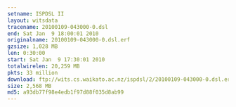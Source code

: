 ```yaml
---
setname: ISPDSL II
layout: witsdata
tracename: 20100109-043000-0.dsl
end: Sat Jan  9 18:00:01 2010
originalname: 20100109-043000-0.dsl.erf
gzsize: 1,028 MB
len: 0:30:00
start: Sat Jan  9 17:30:01 2010
totalwirelen: 20,259 MB
pkts: 33 million
download: ftp://wits.cs.waikato.ac.nz/ispdsl/2/20100109-043000-0.dsl.erf.gz
size: 2,568 MB
md5: a93db77f98e4edb1f97d88f035d8ab99
---
```

